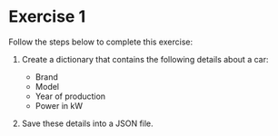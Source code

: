 # Exercise 1
Follow the steps below to complete this exercise:

1. Create a dictionary that contains the following details about a car:
   - Brand
   - Model
   - Year of production
   - Power in kW

2. Save these details into a JSON file.
